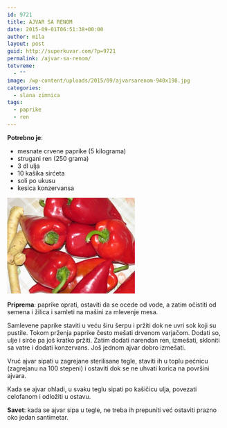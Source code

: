 ```yaml
---
id: 9721
title: AJVAR SA RENOM
date: 2015-09-01T06:51:38+00:00
author: mila
layout: post
guid: http://superkuvar.com/?p=9721
permalink: /ajvar-sa-renom/
totvreme:
  - ""
image: /wp-content/uploads/2015/09/ajvarsarenom-940x198.jpg
categories:
  - slana zimnica
tags:
  - paprike
  - ren
---
```

**Potrebno je**:  
* mesnate crvene paprike (5 kilograma)  
* strugani ren (250 grama)  
* 3 dl ulja  
* 10 kašika sirćeta  
* soli po ukusu  
* kesica konzervansa

![<img class="alignnone size-medium wp-image-9722" src="/wp-content/uploads/2015/09/ajvarsarenom-1024x768.jpg" alt="ajvarsarenom" width="300" height="225" />](/wp-content/uploads/2015/09/ajvarsarenom-e1441089698713.jpg)

**Priprema**: paprike oprati, ostaviti da se ocede od vode, a zatim očistiti od semena i žilica i samleti na mašini za mlevenje mesa.

Samlevene paprike staviti u veću širu šerpu i pržiti dok ne uvri sok koji su pustile. Tokom prženja paprike često mešati drvenom varjačom. Dodati so, ulje i sirće pa još kratko pržiti. Zatim dodati narendan ren, izmešati, skloniti sa vatre i dodati konzervans. Još jednom ajvar dobro izmešati.

Vruć ajvar sipati u zagrejane sterilisane tegle, staviti ih u toplu pećnicu (zagrejanu na 100 stepeni) i ostaviti dok se ne uhvati korica na površini ajvara.

Kada se ajvar ohladi, u svaku teglu sipati po kašičicu ulja, povezati celofanom i odložiti u ostavu.

**Savet**: kada se ajvar sipa u tegle, ne treba ih prepuniti već ostaviti prazno oko jedan santimetar.